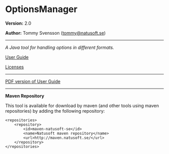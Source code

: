 # OptionsManager

__Version:__ 2.0

__Author:__ Tommy Svensson (tommy@natusoft.se)

----

_A Java tool for handling options in different formats._

[User Guide](docs/UserGuide.md)

[Licenses](docs/licenses.md)

----

[PDF version of User Guide](docs/OptionsManager-User-Guide.pdf)

----

__Maven Repository__

This tool is available for download by maven (and other tools using maven repositories) by
adding the following repository:

    <repositories>
        <repository>
            <id>maven-natusoft-se</id>
            <name>Natusoft maven repository</name>
            <url>http://maven.natusoft.se/</url>
        </repository>
    </repositories>

